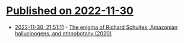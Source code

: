 # [Published on 2022-11-30](index.md)

* [2022-11-30, 21:51:11](https://news.ycombinator.com/item?id=33808311) - [The enigma of Richard Schultes, Amazonian hallucinogens, and ethnobotany (2020)](https://journals.sagepub.com/doi/full/10.1177/0306312720920362)
